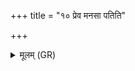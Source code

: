 +++
title = "१० प्रेव मनसा पतिति"

+++
<details><summary>मूलम् (GR)</summary>

प्रेव मनसा पतिति  
मुहुर् आ वर्तते पुनः ।  
क्रव्याद् यम् अग्निर् अन्तिकाद्  
अश्व इवानुवपते नडम् ॥
</details>